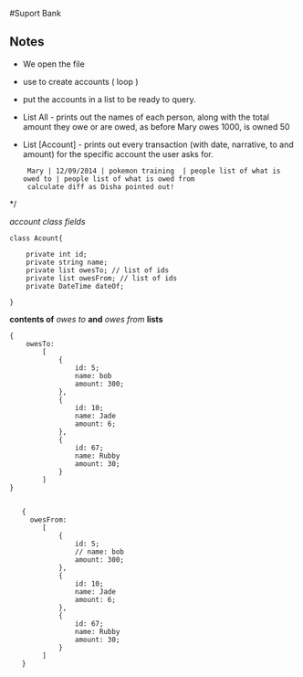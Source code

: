 
#Suport Bank

## Notes
 * We open the file
 
 * use to create accounts ( loop )

 * put the accounts in a list  to be ready to query.

 * List All - prints out the names of each person, along with the total amount they owe or are owed, as before
    Mary owes 1000, is owned 50

 * List [Account] - prints out every transaction (with date, narrative, to and amount) for the specific account the user asks for.

        Mary | 12/09/2014 | pokemon training  | people list of what is owed to | people list of what is owed from
        calculate diff as Disha pointed out!
 */

*account class fields*
```
class Acount{
    
    private int id;
    private string name;
    private list owesTo; // list of ids
    private list owesFrom; // list of ids
    private DateTime dateOf;
    
}
```

**contents of**  *owes to* **and** *owes from* **lists**
```
{
    owesTo:
        [
            {
                id: 5;
                name: bob
                amount: 300; 
            },
            {
                id: 10;
                name: Jade
                amount: 6; 
            },
            {
                id: 67;
                name: Rubby
                amount: 30; 
            }
        ]
}


   {
     owesFrom:
        [
            {
                id: 5;
                // name: bob
                amount: 300; 
            },
            {
                id: 10;
                name: Jade
                amount: 6; 
            },
            {
                id: 67;
                name: Rubby
                amount: 30; 
            }
        ]
   }
```
